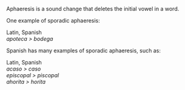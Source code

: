 Aphaeresis is a sound change that deletes the initial vowel in a word.  
  
One example of sporadic aphaeresis:  
  
Latin, Spanish  
*apoteca > bodega*  
  
Spanish has many examples of sporadic aphaeresis, such as:  
  
Latin, Spanish  
*acaso > caso*   
*episcopal > piscopal*  
*ahorita > horita*  



